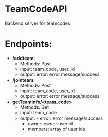 # TeamCodeAPI
Backend server for teamcodes

# Endpoints:
- **/addteam**:
    - Methods: Post
    - input: team_code, user_id
    - output: error: error message/success
- **/jointeam**:
    - Methods: Post
    - input: team_code, user_id
    - output: error: error message/success
- **getTeamInfo/<team_code>**:
    - Methods: Get
    - input: team_code
    - output: - error: error message/success
        - owner: owner user id
        - members: array of user ids
